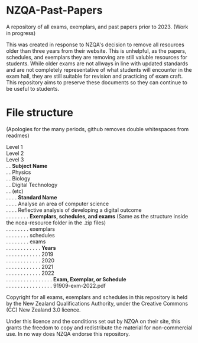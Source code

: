 # NZQA-Past-Papers
A repository of all exams, exemplars, and past papers prior to 2023. (Work in progress)

This was created in response to NZQA's decision to remove all resources older than three years from their website. This is unhelpful, as the papers, schedules, and exemplars they are removing are still valuble resources for students. While older exams are not allways in line with updated standards and are not completely representative of what students will encounter in the exam hall, they are still suitable for revision and practicing of exam craft. This repository aims to preserve these documents so they can continue to be useful to students.

# File structure
(Apologies for the many periods, github removes double whitespaces from readmes)

Level 1<br />
Level 2<br />
Level 3<br />
. . **Subject Name**<br />
. . Physics<br />
. . Biology<br />
. . Digital Technology<br />
. . (etc)<br />
. . . . **Standard Name**<br />
. . . . Analyse an area of computer science<br />
. . . . Reflective analysis of developing a digital outcome<br />
. . . . . . . . **Exemplars, schedules, and exams** (Same as the structure inside the ncea-resource folder in the .zip files)<br />
. . . . . . . . exemplars<br />
. . . . . . . . schedules<br />
. . . . . . . . exams<br />
. . . . . . . . . . . . **Years**<br />
. . . . . . . . . . . . 2019<br />
. . . . . . . . . . . . 2020<br />
. . . . . . . . . . . . 2021<br />
. . . . . . . . . . . . 2022<br />
. . . . . . . . . . . . . . . . **Exam, Exemplar, or Schedule**<br />
. . . . . . . . . . . . . . . . 91909-exm-2022.pdf<br />
                
Copyright for all exams, exemplars and schedules in this repository is held by the New Zealand Qualifications Authority, under the Creative Commons (CC) New Zealand 3.0 licence. 

Under this licence and the conditions set out by NZQA on their site, this grants the freedom to copy and redistribute the material for non-commercial use. In no way does NZQA endorse this repository.
          
        
